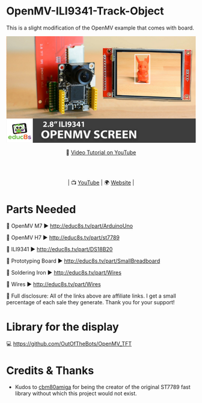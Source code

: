 # OpenMV-ILI9341-Track-Object

This is a slight modification of the OpenMV example that comes with board.

<p align="center">
  <img src="demo.jpg" alt="ST7789 Thermometer" width="1280">
</p>

<p align="center">
🎥 <a href="https://www.youtube.com/watch?v=-nECx4DOE84">Video Tutorial on YouTube</a>
</p>

<br>
<br>
<p align="center">
| 📺 <a href="https://www.youtube.com/educ8s">YouTube</a>
| 🌍 <a href="http://www.educ8s.tv">Website</a> | <br>
</p>


# Parts Needed

🛒 OpenMV M7 ▶ http://educ8s.tv/part/ArduinoUno

🛒 OpenMV H7 ▶ http://educ8s.tv/part/st7789

🛒 ILI9341 ▶ http://educ8s.tv/part/DS18B20

🛒 Prototyping Board ▶ http://educ8s.tv/part/SmallBreadboard

🛒 Soldering Iron ▶ http://educ8s.tv/part/Wires

🛒 Wires ▶ http://educ8s.tv/part/Wires

💖 Full disclosure: All of the links above are affiliate links. I get a small percentage of each sale they generate. Thank you for your support!

# Library for the display

💻 https://github.com/OutOfTheBots/OpenMV_TFT

# Credits & Thanks

  - Kudos to [cbm80amiga](https://github.com/cbm80amiga) for being the creator of the original ST7789 fast library without which this project would not exist.


